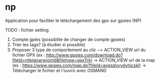 # np
Application pour faciliter le téléchargement des gpx sur gpsies (NP)



TODO : fichier setting 
1. Compte gpies (possiblité de changer de compte gpsies)
2. Trier les tags? (à étudier si possible)
3. Proposer 3 type de comportement au clic
  −> ACTION_VIEW url du fichier GPX (ex : http://www.gpsies.com/download.do?fileId=ntlplanarwiojrtd&filetype=gpxTrk)
  -> ACTION_VIEW url de la map (ex : https://www.gpsies.com/map.do?fileId=aogsdvvydyhicskl)
  -> Télécharger le fichier et l'ouvrir avec OSMAND 
